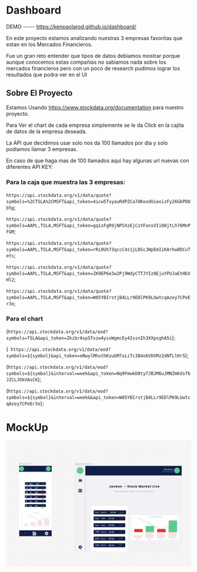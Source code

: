 
# Dashboard

DEMO ----- https://kenpaolarod.github.io/dashboard/

En este proyecto estamos analizando nuestras 3 empresas favoritas que estan en los Mercados Financieros.

Fue un gran reto entender que tipos de datos debiamos mostrar porque aunque conocemos estas compañias no sabiamos nada sobre los mercados financieros pero con un poco de research pudimos lograr los resultados que podra ver en el UI

## Sobre El Proyecto 

Estamos Usando https://www.stockdata.org/documentation para nuestro proyecto.

Para Ver el chart de cada empresa simplemente se le da Click en la cajita de datos de la empresa deseada.

La API que decidimos usar solo nos da 100 llamados por dia y solo podiamos llamar 3 empresas.

En caso de que haga mas de 100 llamados aqui hay algunas url nuevas con diferentes API KEY:

### Para la caja que muestra las 3 empresas:
`https://api.stockdata.org/v1/data/quote?symbols=%2CTSLA%2CMSFT&api_token=4icw5TsyauRdPZCa7UKoxdUieoizFy26GbPDOb5g`;

`https://api.stockdata.org/v1/data/quote?symbols=AAPL,TSLA,MSFT&api_token=gq1sFgR9jNPSXzEjCsYFonsVIiO0jtLh76MnPFGM`;

`https://api.stockdata.org/v1/data/quote?symbols=AAPL,TSLA,MSFT&api_token=rRi0Uh73qccC4z1jLDScJWpEmIiKArhw8DCuTets`;

 `https://api.stockdata.org/v1/data/quote?symbols=AAPL,TSLA,MSFT&api_token=ZK9EP6e3w2Pj9WdyCTTJYIz8EjuYPUJaEtHbVHl2`;
 
 `https://api.stockdata.org/v1/data/quote?symbols=AAPL,TSLA,MSFT&api_token=W85YBIrstjB4LLr9EDlPK9LUwtcqAzey7CPeEr3o`;


### Para el chart 
(`https://api.stockdata.org/v1/data/eod?symbols=TSLA&api_token=ZkibrAspSTxzw4ysxWgmcEy4IssnIh3XXpsghA5i`);

 (` https://api.stockdata.org/v1/data/eod?symbols=${symbol}&api_token=eNwylMhuthKzubM7xLiTc384o6VDVMz2dNTLlHr5`);

 (`https://api.stockdata.org/v1/data/eod?symbols=${symbol}&interval=week&api_token=Nq9FmwkD0tyfJBJM6uJMNZmKdsfbJZCLJOkVAsCK`);

(`https://api.stockdata.org/v1/data/eod?symbols=${symbol}&interval=week&&api_token=W85YBIrstjB4LLr9EDlPK9LUwtcqAzey7CPeEr3o`);


# MockUp

![website](img/layout.png)


